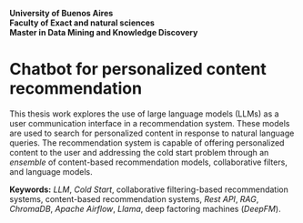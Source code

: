 <p align="left">

<b>University of Buenos Aires</br>Faculty of Exact and natural sciences</br>Master in Data Mining and Knowledge Discovery</b>
</p>

# Chatbot for personalized content recommendation

This thesis work explores the use of large language models (LLMs) as a user communication interface in a recommendation system. 
These models are used to search for personalized content in response to natural language queries. 
The recommendation system is capable of offering personalized content to the user and addressing the cold start problem through an _ensemble_ 
of content-based recommendation models, collaborative filters, and language models.

**Keywords:** _LLM_, _Cold Start_, collaborative filtering-based recommendation systems, content-based recommendation systems, _Rest API_, _RAG_, _ChromaDB_, _Apache Airflow_, _Llama_, deep factoring machines (_DeepFM_).
